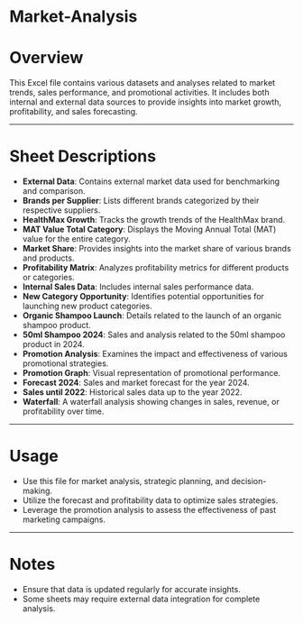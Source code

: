 # Market-Analysis
# Overview

This Excel file contains various datasets and analyses related to market trends, sales performance, and promotional activities. It includes both internal and external data sources to provide insights into market growth, profitability, and sales forecasting.

---

# Sheet Descriptions

- **External Data**: Contains external market data used for benchmarking and comparison.
- **Brands per Supplier**: Lists different brands categorized by their respective suppliers.
- **HealthMax Growth**: Tracks the growth trends of the HealthMax brand.
- **MAT Value Total Category**: Displays the Moving Annual Total (MAT) value for the entire category.
- **Market Share**: Provides insights into the market share of various brands and products.
- **Profitability Matrix**: Analyzes profitability metrics for different products or categories.
- **Internal Sales Data**: Includes internal sales performance data.
- **New Category Opportunity**: Identifies potential opportunities for launching new product categories.
- **Organic Shampoo Launch**: Details related to the launch of an organic shampoo product.
- **50ml Shampoo 2024**: Sales and analysis related to the 50ml shampoo product in 2024.
- **Promotion Analysis**: Examines the impact and effectiveness of various promotional strategies.
- **Promotion Graph**: Visual representation of promotional performance.
- **Forecast 2024**: Sales and market forecast for the year 2024.
- **Sales until 2022**: Historical sales data up to the year 2022.
- **Waterfall**: A waterfall analysis showing changes in sales, revenue, or profitability over time.

---

# Usage

- Use this file for market analysis, strategic planning, and decision-making.
- Utilize the forecast and profitability data to optimize sales strategies.
- Leverage the promotion analysis to assess the effectiveness of past marketing campaigns.

---

# Notes

- Ensure that data is updated regularly for accurate insights.
- Some sheets may require external data integration for complete analysis.


